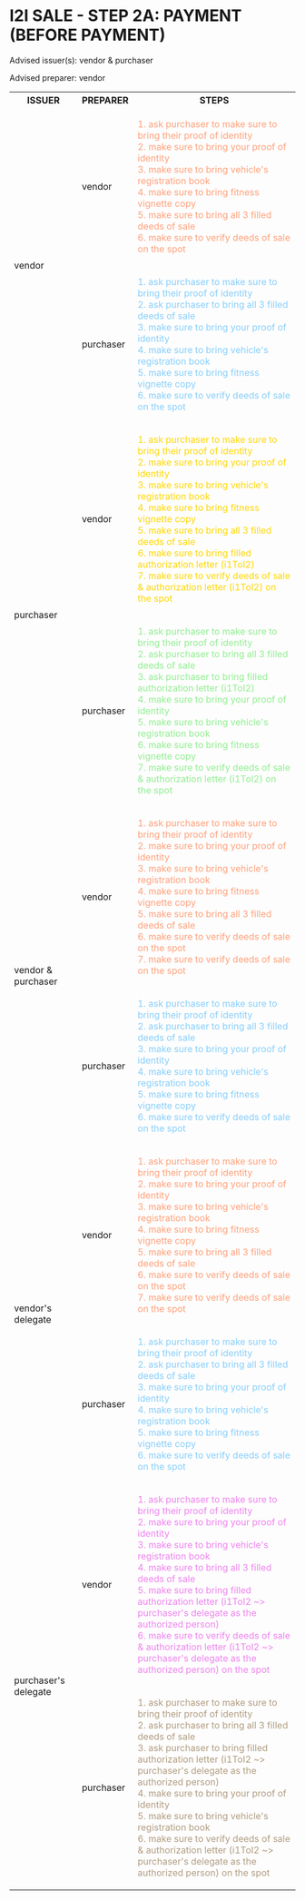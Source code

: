 # I2I SALE - STEP 2A: PAYMENT (BEFORE PAYMENT)

Advised issuer(s): vendor & purchaser

Advised preparer: vendor

<table>
  <tr>
    <th>ISSUER</th>
    <th>PREPARER</th>
    <th>STEPS</th>
  </tr>

  <tr>
    <!-- ISSUER: vendor -->
    <!-- PREPARER: vendor -->
    <td rowspan="2">vendor</td>
    <td>vendor</td>
    <td style="color: lightsalmon;">
      <ol style="padding: 0; list-style-position: inside;">
        <li>ask purchaser to make sure to bring their proof of identity</li>
        <li>make sure to bring your proof of identity</li>
        <li>make sure to bring vehicle's registration book</li>
        <li>make sure to bring fitness vignette copy</li>
        <li>make sure to bring all 3 filled deeds of sale</li>
        <li>make sure to verify deeds of sale on the spot</li>
      </ol>
    </td>
  </tr>
  <tr>
    <!-- ISSUER: vendor -->
    <!-- PREPARER: purchaser -->
    <td>purchaser</td>
    <td style="color: lightskyblue;">
      <ol style="padding: 0; list-style-position: inside;">
        <li>ask purchaser to make sure to bring their proof of identity</li>
        <li>ask purchaser to bring all 3 filled deeds of sale</li>
        <li>make sure to bring your proof of identity</li>
        <li>make sure to bring vehicle's registration book</li>
        <li>make sure to bring fitness vignette copy</li>
        <li>make sure to verify deeds of sale on the spot</li>
      </ol>
    </td>
  </tr>

  <tr>
    <!-- ISSUER: purchaser -->
    <!-- PREPARER: vendor -->
    <td rowspan="2">purchaser</td>
    <td>vendor</td>
    <td style="color: gold;">
      <ol style="padding: 0; list-style-position: inside;">
        <li>ask purchaser to make sure to bring their proof of identity</li>
        <li>make sure to bring your proof of identity</li>
        <li>make sure to bring vehicle's registration book</li>
        <li>make sure to bring fitness vignette copy</li>
        <li>make sure to bring all 3 filled deeds of sale</li>
        <li>make sure to bring filled authorization letter (i1ToI2)</li>
        <li>make sure to verify deeds of sale & authorization letter (i1ToI2) on the spot</li>
      </ol>
    </td>
  </tr>
  <tr>
    <!-- ISSUER: purchaser -->
    <!-- PREPARER: purchaser -->
    <td>purchaser</td>
    <td style="color: lightgreen;">
      <ol style="padding: 0; list-style-position: inside;">
        <li>ask purchaser to make sure to bring their proof of identity</li>
        <li>ask purchaser to bring all 3 filled deeds of sale</li>
        <li>ask purchaser to bring filled authorization letter (i1ToI2)</li>
        <li>make sure to bring your proof of identity</li>
        <li>make sure to bring vehicle's registration book</li>
        <li>make sure to bring fitness vignette copy</li>
        <li>make sure to verify deeds of sale & authorization letter (i1ToI2) on the spot</li>
      </ol>
    </td>
  </tr>

  <tr>
    <!-- ISSUER: vendor & purchaser -->
    <!-- PREPARER: vendor -->
    <td rowspan="2">vendor & purchaser</td>
    <td>vendor</td>
    <td style="color: lightsalmon;">
      <ol style="padding: 0; list-style-position: inside;">
        <li>ask purchaser to make sure to bring their proof of identity</li>
        <li>make sure to bring your proof of identity</li>
        <li>make sure to bring vehicle's registration book</li>
        <li>make sure to bring fitness vignette copy</li>
        <li>make sure to bring all 3 filled deeds of sale</li>
        <li>make sure to verify deeds of sale on the spot</li>
        <li>make sure to verify deeds of sale on the spot</li>
      </ol>
    </td>
  </tr>
  <tr>
    <!-- ISSUER: vendor & purchaser -->
    <!-- PREPARER: purchaser -->
    <td>purchaser</td>
    <td style="color: lightskyblue;">
      <ol style="padding: 0; list-style-position: inside;">
        <li>ask purchaser to make sure to bring their proof of identity</li>
        <li>ask purchaser to bring all 3 filled deeds of sale</li>
        <li>make sure to bring your proof of identity</li>
        <li>make sure to bring vehicle's registration book</li>
        <li>make sure to bring fitness vignette copy</li>
        <li>make sure to verify deeds of sale on the spot</li>
      </ol>
    </td>
  </tr>

  <tr>
    <!-- ISSUER: vendor's delegate -->
    <!-- PREPARER: vendor -->
    <td rowspan="2">vendor's delegate</td>
    <td>vendor</td>
    <td style="color: lightsalmon;">
      <ol style="padding: 0; list-style-position: inside;">
        <li>ask purchaser to make sure to bring their proof of identity</li>
        <li>make sure to bring your proof of identity</li>
        <li>make sure to bring vehicle's registration book</li>
        <li>make sure to bring fitness vignette copy</li>
        <li>make sure to bring all 3 filled deeds of sale</li>
        <li>make sure to verify deeds of sale on the spot</li>
        <li>make sure to verify deeds of sale on the spot</li>
      </ol>
    </td>
  </tr>
  <tr>
    <!-- ISSUER: vendor's delegate -->
    <!-- PREPARER: purchaser -->
    <td>purchaser</td>
    <td style="color: lightskyblue;">
      <ol style="padding: 0; list-style-position: inside;">
        <li>ask purchaser to make sure to bring their proof of identity</li>
        <li>ask purchaser to bring all 3 filled deeds of sale</li>
        <li>make sure to bring your proof of identity</li>
        <li>make sure to bring vehicle's registration book</li>
        <li>make sure to bring fitness vignette copy</li>
        <li>make sure to verify deeds of sale on the spot</li>
      </ol>
    </td>
  </tr>

  <tr>
    <!-- ISSUER: purchaser's delegate -->
    <!-- PREPARER: vendor -->
    <td rowspan="2">purchaser's delegate</td>
    <td>vendor</td>
    <td style="color: violet;">
      <ol style="padding: 0; list-style-position: inside;">
        <li>ask purchaser to make sure to bring their proof of identity</li>
        <li>make sure to bring your proof of identity</li>
        <li>make sure to bring vehicle's registration book</li>
        <li>make sure to bring all 3 filled deeds of sale</li>
        <li>make sure to bring filled authorization letter (i1ToI2 ~> purchaser's delegate as the authorized person)</li>
        <li>make sure to verify deeds of sale & authorization letter (i1ToI2 ~> purchaser's delegate as the authorized person) on the spot</li>
      </ol>
    </td>
  </tr>
  <tr>
    <!-- ISSUER: purchaser's delegate -->
    <!-- PREPARER: purchaser -->
    <td>purchaser</td>
    <td style="color: #b09c81;">
      <ol style="padding: 0; list-style-position: inside;">
        <li>ask purchaser to make sure to bring their proof of identity</li>
        <li>ask purchaser to bring all 3 filled deeds of sale</li>
        <li>ask purchaser to bring filled authorization letter (i1ToI2 ~> purchaser's delegate as the authorized person)</li>
        <li>make sure to bring your proof of identity</li>
        <li>make sure to bring vehicle's registration book</li>
        <li>make sure to verify deeds of sale & authorization letter (i1ToI2 ~> purchaser's delegate as the authorized person) on the spot</li>
      </ol>
    </td>
  </tr>
</table>
